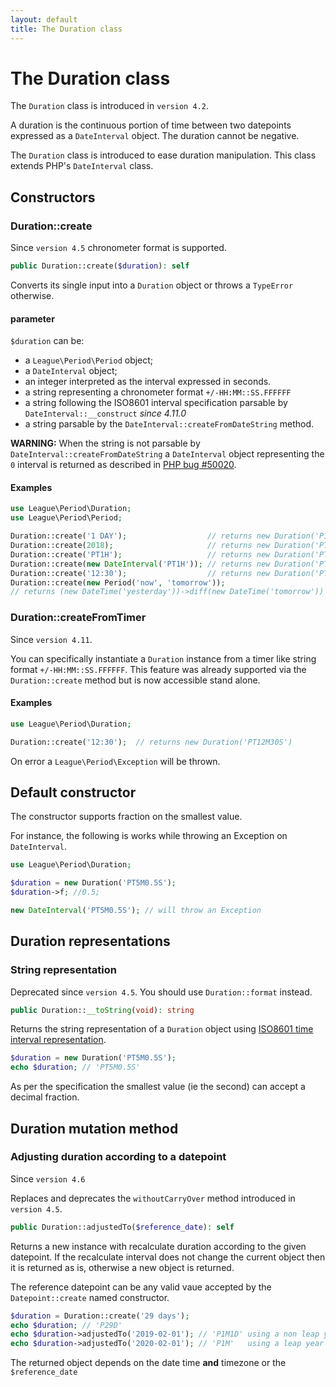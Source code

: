 ```yaml
---
layout: default
title: The Duration class
---
```


# The Duration class

<p class="message-info">The <code>Duration</code> class is introduced in <code>version 4.2</code>.</p>

A duration is the continuous portion of time between two datepoints expressed as a `DateInterval` object. The duration cannot be negative.

The `Duration` class is introduced to ease duration manipulation. This class extends PHP's `DateInterval` class.

## Constructors

### Duration::create

<p class="message-info">Since <code>version 4.5</code> chronometer format is supported.</p>

~~~php
public Duration::create($duration): self
~~~

Converts its single input into a `Duration` object or throws a `TypeError` otherwise.

#### parameter

`$duration` can be:

- a `League\Period\Period` object;
- a `DateInterval` object;
- an integer interpreted as the interval expressed in seconds.
- a string representing a chronometer format `+/-HH:MM::SS.FFFFFF`
- a string following the ISO8601 interval specification parsable by `DateInterval::__construct` *since 4.11.0*
- a string parsable by the `DateInterval::createFromDateString` method.

<p class="message-warning"><strong>WARNING:</strong> When the string is not parsable by <code>DateInterval::createFromDateString</code> a <code>DateInterval</code> object representing the <code>0</code> interval is returned as described in <a href="https://bugs.php.net/bug.php?id=50020">PHP bug #50020</a>.</p>

#### Examples

~~~php
use League\Period\Duration;
use League\Period\Period;

Duration::create('1 DAY');                  // returns new Duration('P1D')
Duration::create(2018);                     // returns new Duration('PT2018S')
Duration::create('PT1H');                   // returns new Duration('PT1H')
Duration::create(new DateInterval('PT1H')); // returns new Duration('PT1H')
Duration::create('12:30');                  // returns new Duration('PT12M30S')  
Duration::create(new Period('now', 'tomorrow'));
// returns (new DateTime('yesterday'))->diff(new DateTime('tomorrow'))
~~~

### Duration::createFromTimer

<p class="message-info">Since <code>version 4.11</code>.</p>

You can specifically instantiate a `Duration` instance from a timer like string format `+/-HH:MM::SS.FFFFFF`.
This feature was already supported via the `Duration::create` method but is now accessible stand alone.

#### Examples

~~~php
use League\Period\Duration;

Duration::create('12:30');  // returns new Duration('PT12M30S')  
~~~

On error a `League\Period\Exception` will be thrown.

## Default constructor

The constructor supports fraction on the smallest value.

For instance, the following is works while throwing an Exception on `DateInterval`.

~~~php
use League\Period\Duration;

$duration = new Duration('PT5M0.5S');
$duration->f; //0.5;

new DateInterval('PT5M0.5S'); // will throw an Exception
~~~

## Duration representations

### String representation

<p class="message-notice">Deprecated since <code>version 4.5</code>. You should use <code>Duration::format</code> instead.</p>

~~~php
public Duration::__toString(void): string
~~~

Returns the string representation of a `Duration` object using [ISO8601 time interval representation](http://en.wikipedia.org/wiki/ISO_8601#Durations).

~~~php
$duration = new Duration('PT5M0.5S');
echo $duration; // 'PT5M0.5S'
~~~

As per the specification the smallest value (ie the second) can accept a decimal fraction.

## Duration mutation method

### Adjusting duration according to a datepoint

<p class="message-info">Since <code>version 4.6</code></p>
<p class="message-notice">Replaces and deprecates the <code>withoutCarryOver</code> method introduced in <code>version 4.5</code>.</p>

~~~php
public Duration::adjustedTo($reference_date): self
~~~

Returns a new instance with recalculate duration according to the given datepoint. If the recalculate interval does not change the current object then it is returned as is, otherwise a new object is returned.

The reference datepoint can be any valid vaue accepted by the `Datepoint::create` named constructor.  

~~~php
$duration = Duration::create('29 days');
echo $duration; // 'P29D'
echo $duration->adjustedTo('2019-02-01'); // 'P1M1D' using a non leap year
echo $duration->adjustedTo('2020-02-01'); // 'P1M'   using a leap year
~~~

<p class="message-notice">The returned object depends on the date time <strong>and</strong> timezone or the <code>$reference_date</code></p>

